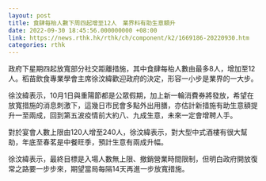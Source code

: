 ```yaml
---
layout: post
title: 食肆每枱人數下周四起增至12人　業界料有助生意額升
date: 2022-09-30 18:45:56.000000000 +08:00
link: https://news.rthk.hk/rthk/ch/component/k2/1669186-20220930.htm
categories: rthk
---
```


政府下星期四起放寬部分社交距離措施，其中食肆每枱人數由最多8人，增加至12人。稻苗飲食專業學會主席徐汶緯歡迎政府的決定，形容一小步是業界的一大步。

徐汶緯表示，10月1日與重陽節都是公眾假期，加上新一輪消費券將發放，希望在放寬措施的消息刺激下，這幾日市民會多點外出用膳，亦估計新措施有助生意額提升一至兩成，回到第五波疫情前大約八、九成生意，未來一定會增聘人手。

對於宴會人數上限由120人增至240人，徐汶緯表示，對大型中式酒樓有很大幫助，年底至春茗是中餐旺季，預計生意有兩成升幅。

徐汶緯表示，最終目標是入場人數無上限、撤銷營業時間限制，但明白政府開放復常之路要一步步來，期望當局每隔14天再進一步放寬措施。
